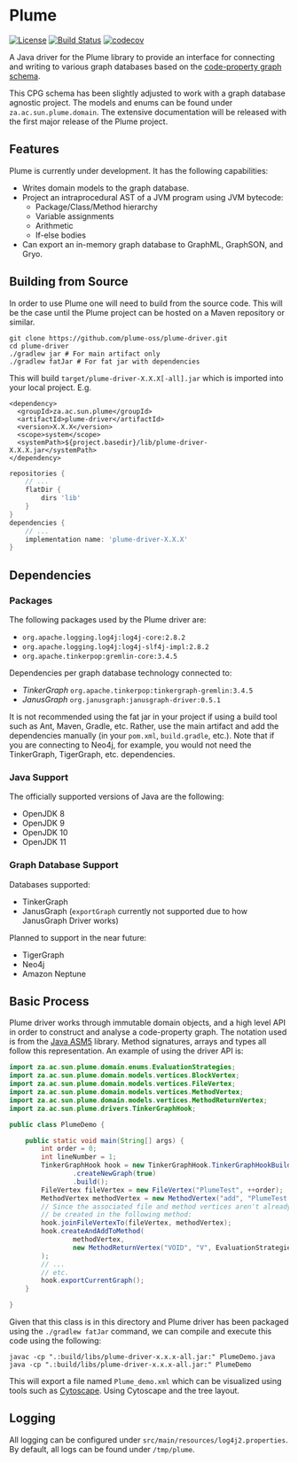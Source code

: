 # Plume
[![License](https://img.shields.io/badge/License-Apache%202.0-blue.svg)](https://opensource.org/licenses/Apache-2.0)
[![Build Status](https://travis-ci.org/plume-oss/plume-driver.svg?branch=develop)](https://travis-ci.org/plume-oss/plume-driver)
[![codecov](https://codecov.io/gh/plume-oss/plume-driver/branch/develop/graph/badge.svg)](https://codecov.io/gh/plume-oss/plume-driver)

A Java driver for the Plume library to provide an interface for connecting and writing to various graph databases based
on the [code-property graph schema](https://github.com/ShiftLeftSecurity/codepropertygraph/blob/master/codepropertygraph/src/main/resources/schemas/base.json).

This CPG schema has been slightly adjusted to work with a graph database agnostic project. The models and enums can be
found under `za.ac.sun.plume.domain`. The extensive documentation will be released with the first major release of the
Plume project.

## Features

Plume is currently under development. It has the following capabilities:
* Writes domain models to the graph database.
* Project an intraprocedural AST of a JVM program using JVM bytecode:
  - Package/Class/Method hierarchy
  - Variable assignments
  - Arithmetic
  - If-else bodies
* Can export an in-memory graph database to GraphML, GraphSON, and Gryo.

## Building from Source

In order to use Plume one will need to build from the source code. This will be the case until the Plume project 
can be hosted on a Maven repository or similar.

```shell script
git clone https://github.com/plume-oss/plume-driver.git
cd plume-driver
./gradlew jar # For main artifact only
./gradlew fatJar # For fat jar with dependencies
```
This will build `target/plume-driver-X.X.X[-all].jar` which is imported into your local project. E.g.
```mxml
<dependency>
  <groupId>za.ac.sun.plume</groupId>
  <artifactId>plume-driver</artifactId>
  <version>X.X.X</version>
  <scope>system</scope>
  <systemPath>${project.basedir}/lib/plume-driver-X.X.X.jar</systemPath>
</dependency>
``` 
```groovy
repositories {
    // ...
    flatDir {
        dirs 'lib'
    }
}
dependencies {
    // ...
    implementation name: 'plume-driver-X.X.X'
}
```

## Dependencies

### Packages

The following packages used by the Plume driver are:

* `org.apache.logging.log4j:log4j-core:2.8.2`
* `org.apache.logging.log4j:log4j-slf4j-impl:2.8.2`
* `org.apache.tinkerpop:gremlin-core:3.4.5`

Dependencies per graph database technology connected to:

* _TinkerGraph_ `org.apache.tinkerpop:tinkergraph-gremlin:3.4.5`
* _JanusGraph_ `org.janusgraph:janusgraph-driver:0.5.1`

It is not recommended using the fat jar in your project if using a build tool such as Ant, Maven, Gradle, etc. Rather,
use the main artifact and add the dependencies manually (in your `pom.xml`, `build.gradle`, etc.). Note that if you are
connecting to Neo4j, for example, you would not need the TinkerGraph, TigerGraph, etc. dependencies. 

### Java Support

The officially supported versions of Java are the following:
* OpenJDK 8
* OpenJDK 9
* OpenJDK 10
* OpenJDK 11

### Graph Database Support

Databases supported:
* TinkerGraph
* JanusGraph (`exportGraph` currently not supported due to how JanusGraph Driver works)

Planned to support in the near future:
* TigerGraph
* Neo4j
* Amazon Neptune

## Basic Process

Plume driver works through immutable domain objects, and a high level API in order to construct and analyse a
code-property graph. The notation used is from the [Java ASM5](https://asm.ow2.io/) library. Method signatures, arrays 
and types all follow this representation. An example of using the driver API is:
```java
import za.ac.sun.plume.domain.enums.EvaluationStrategies;
import za.ac.sun.plume.domain.models.vertices.BlockVertex;
import za.ac.sun.plume.domain.models.vertices.FileVertex;
import za.ac.sun.plume.domain.models.vertices.MethodVertex;
import za.ac.sun.plume.domain.models.vertices.MethodReturnVertex;
import za.ac.sun.plume.drivers.TinkerGraphHook;

public class PlumeDemo {

    public static void main(String[] args) {
        int order = 0;
        int lineNumber = 1;
        TinkerGraphHook hook = new TinkerGraphHook.TinkerGraphHookBuilder("./Plume_demo.xml")
                .createNewGraph(true)
                .build();
        FileVertex fileVertex = new FileVertex("PlumeTest", ++order);
        MethodVertex methodVertex = new MethodVertex("add", "PlumeTest.add", "II", lineNumber, ++order);
        // Since the associated file and method vertices aren't already in the database, they will automatically
        // be created in the following method:
        hook.joinFileVertexTo(fileVertex, methodVertex);
        hook.createAndAddToMethod(
                methodVertex,
                new MethodReturnVertex("VOID", "V", EvaluationStrategies.BY_VALUE, lineNumber, ++order)
        );
        // ...
        // etc.
        hook.exportCurrentGraph();
    }

}
```
Given that this class is in this directory and Plume driver has been packaged using the `./gradlew fatJar` command, we
can compile and execute this code using the following:
```shell script
javac -cp ".:build/libs/plume-driver-x.x.x-all.jar:" PlumeDemo.java
java -cp ".:build/libs/plume-driver-x.x.x-all.jar:" PlumeDemo 
```
This will export a file named `Plume_demo.xml` which can be visualized using tools such as
[Cytoscape](https://cytoscape.org/). Using Cytoscape and the tree layout.

## Logging

All logging can be configured under `src/main/resources/log4j2.properties`. By default, all logs can be found under 
`/tmp/plume`.